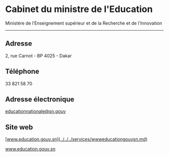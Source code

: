 # Cabinet du ministre de l'Education

Ministère de l’Enseignement supérieur et de la Recherche et de l'Innovation  

------------------------------------------------------------------------------

**Adresse**
-----------

2, rue Carnot - BP 4025 - Dakar

**Téléphone**
-------------

33 821 58 70

**Adresse électronique**
------------------------

[educationnationale@sn.gouv](../../../services/educationnationalesngouv.md)

**Site web**
------------

[www.education.gouv.sn](../../../services/wwweducationgouvsn.md)

www.education.gouv.sn